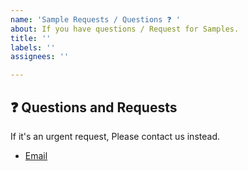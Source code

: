 ```yaml
---
name: 'Sample Requests / Questions ❓ '
about: If you have questions / Request for Samples.
title: ''
labels: ''
assignees: ''

---
```


## ❓ Questions and Requests

If it's an urgent request, Please contact us instead.
- [Email](cohesity-api-sdks@cohesity.com)
